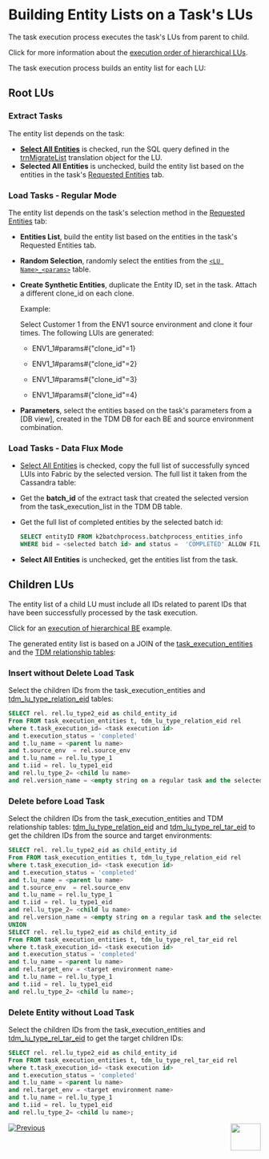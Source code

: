 # Building Entity Lists on a Task's LUs

The task execution process executes the task's LUs from parent to child. 

Click for more information about the [execution order of hierarchical LUs](/articles/TDM/tdm_overview/03_business_entity_overview.md#task-execution-of-hierarchical-business-entities).

The task execution process builds an entity list for each LU: 

## Root LUs

### Extract Tasks

The entity list depends on the task:

- **[Select All Entities](/articles/TDM/tdm_gui/16_extract_task.md#select-all-entities)** is checked, run the SQL query defined in the [trnMigrateList](/articles/TDM/tdm_implementation/04_fabric_tdm_library.md#trnmigratelist) translation object for the LU.
- **Selected All Entities** is unchecked, build the entity list based on the entities in the task's [Requested Entities](/articles/TDM/tdm_gui/16_extract_task.md#requested-entities) tab.

### Load Tasks - Regular Mode

The entity list depends on the task's selection method in the [Requested Entities](/articles/TDM/tdm_gui/18_load_task_requested_entities_regular_mode.md) tab: 

- **Entities List**, build the entity list based on the entities in the task's Requested Entities tab.

- **Random Selection**, randomly select the entities from the  [`<LU Name>_<params>`](/articles/TDM/tdm_implementation/07_tdm_implementation_parameters_handling.md#tdm-parameter-tables) table.

- **Create Synthetic Entities**, duplicate the Entity ID, set in the task. Attach a different clone_id on each clone. 

  Example: 

  Select Customer 1 from the ENV1 source environment and clone it four times. The following LUIs are generated: 

  - ENV1_1#params#{"clone_id"=1}

  - ENV1_1#params#{"clone_id"=2}

  - ENV1_1#params#{"clone_id"=3}

  - ENV1_1#params#{"clone_id"=4}

    
- **Parameters**, select the entities based on the task's parameters from a [DB view], created in the TDM DB for each BE and source environment combination.  

### Load Tasks - Data Flux Mode

-  [Select All Entities](/articles/TDM/tdm_gui/20_load_task_dataflux_mode.md#select-all-entities) is checked, copy the full list of successfully synced LUIs into Fabric by the selected version. The full list it taken from the Cassandra table:

  - Get the **batch_id** of the extract task that created the selected version from the task_execution_list in the TDM DB table.

  - Get the full list of completed entities by the selected batch id: 

    ```sql
    SELECT entityID FROM k2batchprocess.batchprocess_entities_info 
    WHERE bid = <selected batch id> and status =  'COMPLETED' ALLOW FILTERING;
    ```

- **Select All Entities** is unchecked, get the entities list from the task.

## Children LUs

The entity list of a child LU must include all IDs related to parent IDs that have been successfully processed by the task execution.

Click for an [execution of hierarchical BE](/articles/TDM/tdm_overview/03_business_entity_overview.md#task-execution-of-hierarchical-business-entities) example.

The generated entity list is based on a JOIN of the [task_execution_entities](02_tdm_database.md#task_execution_entities) and the [TDM relationship tables](/articles/TDM/tdm_implementation/06_tdm_implementation_support_hierarchy.md#tdm-relationship-tables):

### Insert without Delete Load Task

Select the children IDs from the task_execution_entities and [tdm_lu_type_relation_eid](/articles/TDM/tdm_implementation/06_tdm_implementation_support_hierarchy.md#tdm_lu_type_relation_eid) tables:

```sql
SELECT rel. rel.lu_type2_eid as child_entity_id
From FROM task_execution_entities t, tdm_lu_type_relation_eid rel 
where t.task_execution_id= <task execution id> 
and t.execution_status = 'completed' 
and t.lu_name = <parent lu name> 
and t.source_env  = rel.source_env 
and t.lu_name = rel.lu_type_1 
and t.iid = rel. lu_type1_eid 
and rel.lu_type_2= <child lu name> 
and rel.version_name = <empty string on a regular task and the selected version name on a Data Flux task>;
```



### Delete before Load Task

Select the children IDs from the task_execution_entities and TDM relationship tables: [tdm_lu_type_relation_eid](/articles/TDM/tdm_implementation/06_tdm_implementation_support_hierarchy.md#tdm_lu_type_relation_eid) and [tdm_lu_type_rel_tar_eid](/articles/TDM/tdm_implementation/06_tdm_implementation_support_hierarchy.md#tdm_lu_type_rel_tar_eid) to get the children IDs from the source and target environments: 

```sql
SELECT rel. rel.lu_type2_eid as child_entity_id
From FROM task_execution_entities t, tdm_lu_type_relation_eid rel 
where t.task_execution_id= <task execution id> 
and t.execution_status = 'completed' 
and t.lu_name = <parent lu name> 
and t.source_env  = rel.source_env 
and t.lu_name = rel.lu_type_1 
and t.iid = rel. lu_type1_eid 
and rel.lu_type_2= <child lu name> 
and rel.version_name = <empty string on a regular task and the selected version name on a Data Flux task>
UNION
SELECT rel. rel.lu_type2_eid as child_entity_id
From FROM task_execution_entities t, tdm_lu_type_rel_tar_eid rel 
where t.task_execution_id= <task execution id> 
and t.execution_status = 'completed' 
and t.lu_name = <parent lu name> 
and rel.target_env = <target environment name> 
and t.lu_name = rel.lu_type_1 
and t.iid = rel. lu_type1_eid 
and rel.lu_type_2= <child lu name>; 
```



### Delete Entity without Load Task

Select the children IDs from the task_execution_entities and [tdm_lu_type_rel_tar_eid](/articles/TDM/tdm_implementation/06_tdm_implementation_support_hierarchy.md#tdm_lu_type_rel_tar_eid) to get the target children IDs: 

```sql
SELECT rel. rel.lu_type2_eid as child_entity_id
From FROM task_execution_entities t, tdm_lu_type_rel_tar_eid rel 
where t.task_execution_id= <task execution id> 
and t.execution_status = 'completed' 
and t.lu_name = <parent lu name> 
and rel.target_env = <target environment name> 
and t.lu_name = rel.lu_type_1 
and t.iid = rel. lu_type1_eid 
and rel.lu_type_2= <child lu name>; 
```





[![Previous](/articles/images/Previous.png)](03_task_execution_processes.md)[<img align="right" width="60" height="54" src="/articles/images/Next.png">](04_task_execution_overridden_parameters.md)





